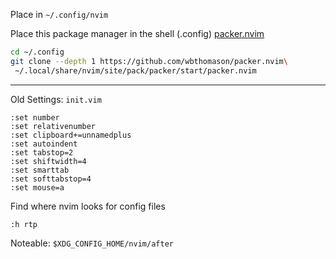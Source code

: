 
Place in `~/.config/nvim`

Place this package manager in the shell (.config)
[packer.nvim](https://github.com/wbthomason/packer.nvim)
```sh
cd ~/.config
git clone --depth 1 https://github.com/wbthomason/packer.nvim\
 ~/.local/share/nvim/site/pack/packer/start/packer.nvim
```

---

Old Settings:
`init.vim`
```vim
:set number
:set relativenumber
:set clipboard+=unnamedplus
:set autoindent
:set tabstop=2
:set shiftwidth=4
:set smarttab
:set softtabstop=4
:set mouse=a
```

Find where nvim looks for config files
```vim
:h rtp
```
Noteable:
`$XDG_CONFIG_HOME/nvim/after`